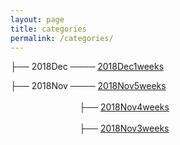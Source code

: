 ```yaml
---
layout: page
title: categories
permalink: /categories/
---
```



├── 2018Dec ──── [2018Dec1weeks](../blog/2018/12/Dec1weeks)    



├── 2018Nov ──── [2018Nov5weeks](../blog/2018/11/Nov5weeks)    
                                   
                            ├── [2018Nov4weeks](../blog/2018/11/Nov4weeks)  
                                                          
                            ├── [2018Nov3weeks](../blog/2018/11/Nov3weeks)  
